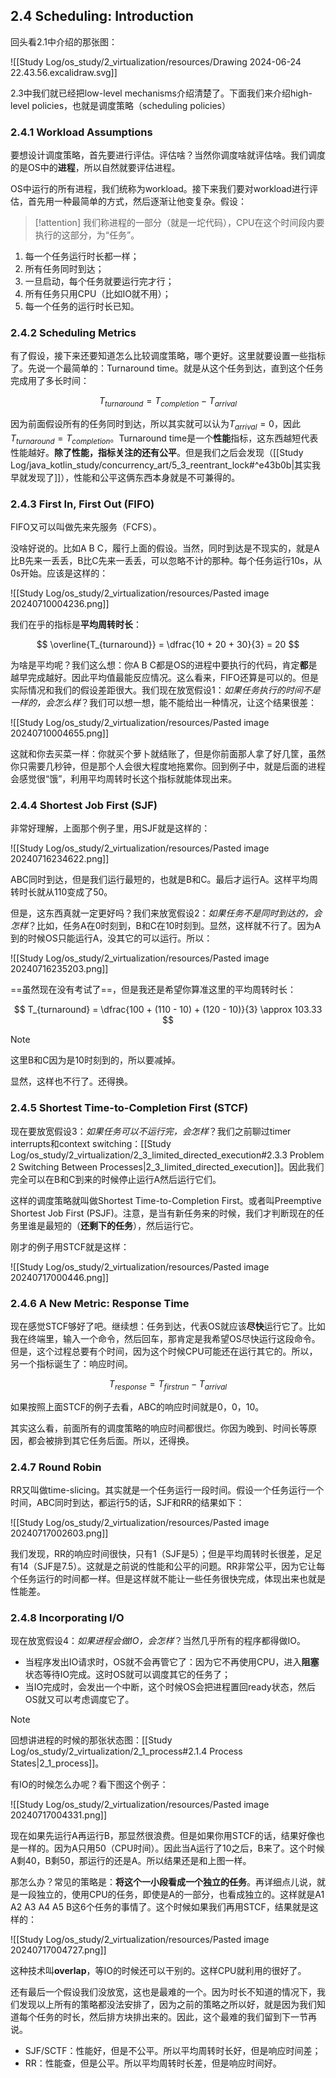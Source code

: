 ## 2.4 Scheduling: Introduction

回头看2.1中介绍的那张图：

![[Study Log/os_study/2_virtualization/resources/Drawing 2024-06-24 22.43.56.excalidraw.svg]]

2.3中我们就已经把low-level mechanisms介绍清楚了。下面我们来介绍high-level policies，也就是调度策略（scheduling policies）

### 2.4.1 Workload Assumptions

要想设计调度策略，首先要进行评估。评估啥？当然你调度啥就评估啥。我们调度的是OS中的**进程**，所以自然就要评估进程。

OS中运行的所有进程，我们统称为workload。接下来我们要对workload进行评估，首先用一种最简单的方式，然后逐渐让他变复杂。假设：

> [!attention]
> 我们称进程的一部分（就是一坨代码），CPU在这个时间段内要执行的这部分，为“任务”。

1. 每一个任务运行时长都一样；
2. 所有任务同时到达；
3. 一旦启动，每个任务就要运行完才行；
4. 所有任务只用CPU（比如IO就不用）；
5. 每一个任务的运行时长已知。

### 2.4.2 Scheduling Metrics

有了假设，接下来还要知道怎么比较调度策略，哪个更好。这里就要设置一些指标了。先说一个最简单的：Turnaround time。就是从这个任务到达，直到这个任务完成用了多长时间：

$$
T_{turnaround} = T_{completion} - T_{arrival}
$$

因为前面假设所有的任务同时到达，所以其实就可以认为$T_{arrival} = 0$，因此$T_{turnaround} = T_{completion}$。Turnaround time是一个**性能**指标，这东西越短代表性能越好。**除了性能，指标关注的还有公平**。但是我们之后会发现（[[Study Log/java_kotlin_study/concurrency_art/5_3_reentrant_lock#^e43b0b|其实我早就发现了]]），性能和公平这俩东西本身就是不可兼得的。

### 2.4.3 First In, First Out (FIFO)

FIFO又可以叫做先来先服务（FCFS）。

没啥好说的。比如A B C，履行上面的假设。当然，同时到达是不现实的，就是A比B先来一丢丢，B比C先来一丢丢，可以忽略不计的那种。每个任务运行10s，从0s开始。应该是这样的：

![[Study Log/os_study/2_virtualization/resources/Pasted image 20240710004236.png]]

我们在乎的指标是**平均周转时长**：

$$
\overline{T_{turnaround}} = \dfrac{10 + 20 + 30}{3} = 20
$$

为啥是平均呢？我们这么想：你A B C都是OS的进程中要执行的代码，肯定**都**是越早完成越好。因此平均值最能反应情况。这么看来，FIFO还算是可以的。但是实际情况和我们的假设差距很大。我们现在放宽假设1：*如果任务执行的时间不是一样的，会怎么样*？我们可以想一想，能不能给出一种情况，让这个结果很差：

![[Study Log/os_study/2_virtualization/resources/Pasted image 20240710004655.png]]

这就和你去买菜一样：你就买个萝卜就结账了，但是你前面那人拿了好几筐，虽然你只需要几秒钟，但是那个人会很大程度地拖累你。回到例子中，就是后面的进程会感觉很“饿”，利用平均周转时长这个指标就能体现出来。

### 2.4.4 Shortest Job First (SJF)

非常好理解，上面那个例子里，用SJF就是这样的：

![[Study Log/os_study/2_virtualization/resources/Pasted image 20240716234622.png]]

ABC同时到达，但是我们运行最短的，也就是B和C。最后才运行A。这样平均周转时长就从110变成了50。

但是，这东西真就一定更好吗？我们来放宽假设2：*如果任务不是同时到达的，会怎样*？比如，任务A在0时刻到，B和C在10时刻到。显然，这样就不行了。因为A到的时候OS只能运行A，没其它的可以运行。所以：

![[Study Log/os_study/2_virtualization/resources/Pasted image 20240716235203.png]]

==虽然现在没有考试了==，但是我还是希望你算准这里的平均周转时长：

$$
T_{turnaround} = \dfrac{100 + (110 - 10) + (120 - 10)}{3} \approx 103.33
$$

> [!note]
> 这里B和C因为是10时刻到的，所以要减掉。

显然，这样也不行了。还得换。

### 2.4.5 Shortest Time-to-Completion First (STCF)

现在要放宽假设3：*如果任务可以不运行完，会怎样*？我们之前聊过timer interrupts和context switching：[[Study Log/os_study/2_virtualization/2_3_limited_directed_execution#2.3.3 Problem 2 Switching Between Processes|2_3_limited_directed_execution]]。因此我们完全可以在B和C到来的时候停止运行A然后运行它们。

这样的调度策略就叫做Shortest Time-to-Completion First。或者叫Preemptive Shortest Job First (PSJF)。注意，是当有新任务来的时候，我们才判断现在的任务里谁是最短的（**还剩下的任务**），然后运行它。

刚才的例子用STCF就是这样：

![[Study Log/os_study/2_virtualization/resources/Pasted image 20240717000446.png]]

### 2.4.6 A New Metric: Response Time

现在感觉STCF够好了吧。继续想：任务到达，代表OS就应该**尽快**运行它了。比如我在终端里，输入一个命令，然后回车，那肯定是我希望OS尽快运行这段命令。但是，这个过程总要有个时间，因为这个时候CPU可能还在运行其它的。所以，另一个指标诞生了：响应时间。

$$
T_{response} = T_{firstrun} - T_{arrival}
$$

如果按照上面STCF的例子去看，ABC的响应时间就是0，0，10。

其实这么看，前面所有的调度策略的响应时间都很烂。你因为晚到、时间长等原因，都会被排到其它任务后面。所以，还得换。

### 2.4.7 Round Robin

RR又叫做time-slicing。其实就是一个任务运行一段时间。假设一个任务运行一个时间，ABC同时到达，都运行5的话，SJF和RR的结果如下：

![[Study Log/os_study/2_virtualization/resources/Pasted image 20240717002603.png]]

我们发现，RR的响应时间很快，只有1（SJF是5）；但是平均周转时长很差，足足有14（SJF是7.5）。这就是之前说的性能和公平的问题。RR非常公平，因为它让每个任务运行的时间都一样。但是这样就不能让一些任务很快完成，体现出来也就是性能差。

### 2.4.8 Incorporating I/O

现在放宽假设4：*如果进程会做IO，会怎样*？当然几乎所有的程序都得做IO。

- 当程序发出IO请求时，OS就不会再管它了：因为它不再使用CPU，进入**阻塞**状态等待IO完成。这时OS就可以调度其它的任务了；
- 当IO完成时，会发出一个中断，这个时候OS会把进程置回ready状态，然后OS就又可以考虑调度它了。

> [!note]
> 回想讲进程的时候的那张状态图：[[Study Log/os_study/2_virtualization/2_1_process#2.1.4 Process States|2_1_process]]。

有IO的时候怎么办呢？看下图这个例子：

![[Study Log/os_study/2_virtualization/resources/Pasted image 20240717004331.png]]

现在如果先运行A再运行B，那显然很浪费。但是如果你用STCF的话，结果好像也是一样的。因为A只用50（CPU时间）。因此当A运行了10之后，B来了。这个时候A剩40，B剩50，那运行的还是A。所以结果还是和上图一样。

那怎么办？常见的策略是：**将这个一小段看成一个独立的任务**。再详细点儿说，就是一段独立的，使用CPU的任务，即使是A的一部分，也看成独立的。这样就是A1 A2 A3 A4 A5 B这6个任务的事情了。这个时候如果我们再用STCF，结果就是这样的：

![[Study Log/os_study/2_virtualization/resources/Pasted image 20240717004727.png]]

这种技术叫**overlap**，等IO的时候还可以干别的。这样CPU就利用的很好了。

还有最后一个假设我们没放宽，这也是最难的一个。因为时长不知道的情况下，我们发现以上所有的策略都没法安排了，因为之前的策略之所以好，就是因为我们知道每个任务的时长，然后排方块排出来的。因此，这个最难的我们留到下一节再说。

- SJF/SCTF：性能好，但是不公平。所以平均周转时长好，但是响应时间差；
- RR：性能查，但是公平。所以平均周转时长差，但是响应时间好。